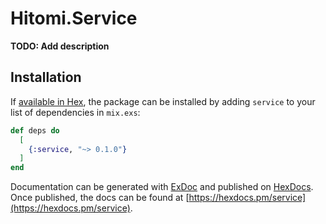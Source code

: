 # Hitomi.Service

**TODO: Add description**

## Installation

If [available in Hex](https://hex.pm/docs/publish), the package can be installed
by adding `service` to your list of dependencies in `mix.exs`:

```elixir
def deps do
  [
    {:service, "~> 0.1.0"}
  ]
end
```

Documentation can be generated with [ExDoc](https://github.com/elixir-lang/ex_doc)
and published on [HexDocs](https://hexdocs.pm). Once published, the docs can
be found at [https://hexdocs.pm/service](https://hexdocs.pm/service).

